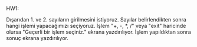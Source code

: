 HW1:

Dışarıdan 1. ve 2. sayıların girilmesini istiyoruz.
Sayılar belirlendikten sonra hangi işlemi yapacağımızı seçiyoruz.
İşlem "+, -, *, /" veya "exit" haricinde olursa "Geçerli bir işlem seçiniz." ekrana yazdırılıyor.
İşlem yapıldıktan sonra sonuç ekrana yazdırılıyor.

